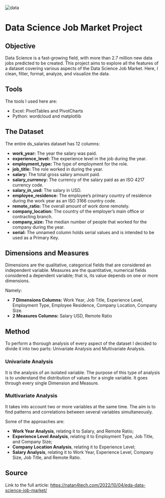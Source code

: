 ![data](https://user-images.githubusercontent.com/69180967/207455818-277624f8-0893-4ee5-a8ac-f8eb2de70b65.jpg)

# Data Science Job Market Project

## Objective

Data Science is a fast-growing field, with more than 2.7 million new data jobs predicted to be created. This project aims to explore all the features of a dataset covering various aspects of the Data Science Job Market. Here, I clean, filter, format, analyze, and visualize the data. 

## Tools

The tools I used here are: 
- Excel: PivotTables and PivotCharts
- Python: wordcloud and matplotlib

## The Dataset

The entire ds_salaries dataset has 12 columns:
- __work_year:__ The year the salary was paid.
- __experience_level:__ The experience level in the job during the year.
- __employment_type:__ The type of employment for the role.
- __job_title:__ The role worked in during the year.
- __salary:__ The total gross salary amount paid.
- __salary_currency:__ The currency of the salary paid as an ISO 4217 currency code.
- __salary_in_usd:__ The salary in USD.
- __employee_residence:__ The employee’s primary country of residence during the work year as an ISO 3166 country code.
- __remote_ratio:__ The overall amount of work done remotely.
- __company_location:__ The country of the employer’s main office or contracting branch.
- __company_size:__ The median number of people that worked for the company during the year.
- __serial:__ The unnamed column holds serial values and is intended to be used as a Primary Key.

## Dimensions and Measures

Dimensions are the qualitative, categorical fields that are considered an independent variable. Measures are the quantitative, numerical fields considered a dependent variable; that is, its value depends on one or more dimensions.

Namely:
- __7 Dimensions Columns:__ Work Year, Job Title, Experience Level, Employment Type, Employee Residence, Company Location, Company Size.
- __2 Measures Columns:__ Salary USD, Remote Ratio

## Method

To perform a thorough analysis of every aspect of the dataset I decided to divide it into two parts: Univariate Analysis and Multivariate Analysis. 

### Univariate Analysis

It is the analysis of an isolated variable. The purpose of this type of analysis is to understand the distribution of values for a single variable. It goes through every single Dimension and Measure.  

### Multivariate Analysis

It takes into account two or more variables at the same time. The aim is to find patterns and correlations between several variables simultaneously.

Some of the approaches are:

- __Work Year Analysis__, relating it to Salary, and Remote Ratio;
- __Experience Level Analysis__, relating it to Employment Type, Job Title, and Company Size;
- __Company Location Analysis__, relating it to Experience Level;
- __Salary Analysis__, relating it to Work Year, Experience Level, Company Size, Job Title, and Remote Ratio.

## Source

Link to the full article: https://natan4tech.com/2022/10/04/eda-data-science-job-market/
